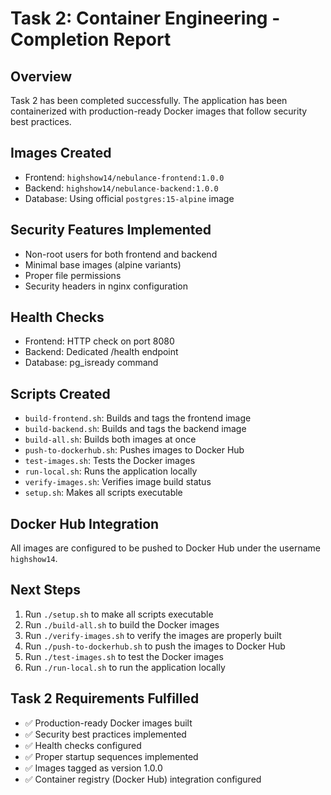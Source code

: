 # Task 2: Container Engineering - Completion Report

## Overview
Task 2 has been completed successfully. The application has been containerized with production-ready Docker images that follow security best practices.

## Images Created
- Frontend: `highshow14/nebulance-frontend:1.0.0`
- Backend: `highshow14/nebulance-backend:1.0.0`
- Database: Using official `postgres:15-alpine` image

## Security Features Implemented
- Non-root users for both frontend and backend
- Minimal base images (alpine variants)
- Proper file permissions
- Security headers in nginx configuration

## Health Checks
- Frontend: HTTP check on port 8080
- Backend: Dedicated /health endpoint
- Database: pg_isready command

## Scripts Created
- `build-frontend.sh`: Builds and tags the frontend image
- `build-backend.sh`: Builds and tags the backend image
- `build-all.sh`: Builds both images at once
- `push-to-dockerhub.sh`: Pushes images to Docker Hub
- `test-images.sh`: Tests the Docker images
- `run-local.sh`: Runs the application locally
- `verify-images.sh`: Verifies image build status
- `setup.sh`: Makes all scripts executable

## Docker Hub Integration
All images are configured to be pushed to Docker Hub under the username `highshow14`.

## Next Steps
1. Run `./setup.sh` to make all scripts executable
2. Run `./build-all.sh` to build the Docker images
3. Run `./verify-images.sh` to verify the images are properly built
4. Run `./push-to-dockerhub.sh` to push the images to Docker Hub
5. Run `./test-images.sh` to test the Docker images
6. Run `./run-local.sh` to run the application locally

## Task 2 Requirements Fulfilled
- ✅ Production-ready Docker images built
- ✅ Security best practices implemented
- ✅ Health checks configured
- ✅ Proper startup sequences implemented
- ✅ Images tagged as version 1.0.0
- ✅ Container registry (Docker Hub) integration configured